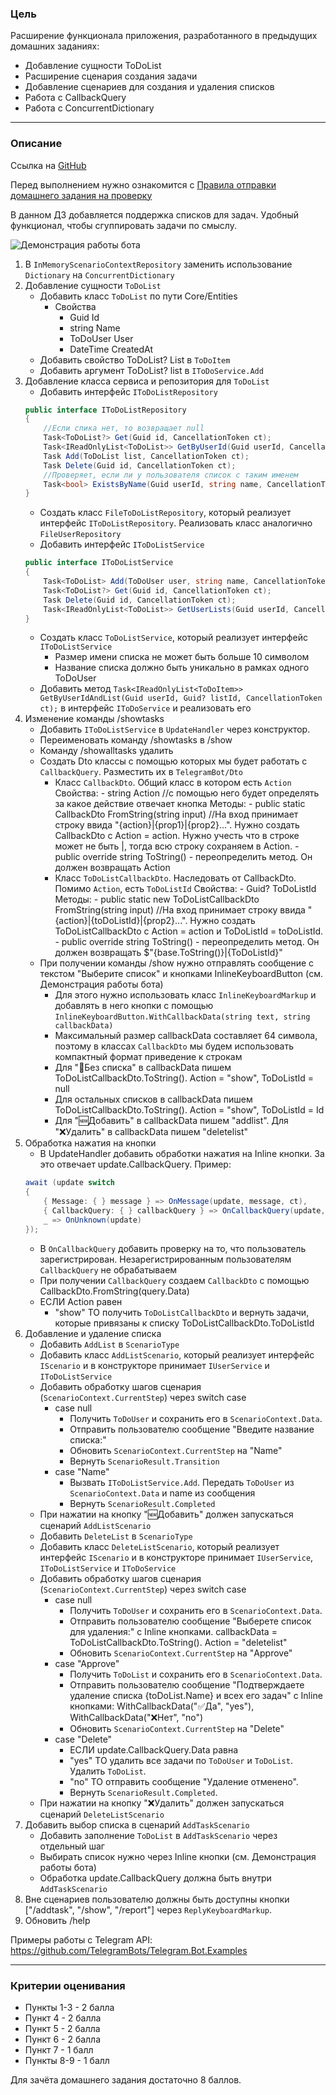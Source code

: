 ### Цель
    
Расширение функционала приложения, разработанного в предыдущих домашних заданиях:

- Добавление сущности ToDoList
- Расширение сценария создания задачи
- Добавление сценариев для создания и удаления списков
- Работа с CallbackQuery
- Работа с ConcurrentDictionary

---

### Описание

Ссылка на [GitHub](https://github.com/OTUS-NET/C-Sharp-Basic/blob/main/Homeworks/11%20%D0%A1%D0%BF%D0%B8%D1%81%D0%BA%D0%B8%20%D0%B4%D0%BB%D1%8F%20%D0%B7%D0%B0%D0%B4%D0%B0%D1%87/Task.md)

Перед выполнением нужно ознакомится с [Правила отправки домашнего задания на проверку](https://github.com/OTUS-NET/C-Sharp-Basic/blob/main/Homeworks/README.md)

В данном ДЗ добавляется поддержка списков для задач. Удобный функционал, чтобы сгуппировать задачи по смыслу.

![Демонстрация работы бота](Demo11.gif)

1. В `InMemoryScenarioContextRepository` заменить использование `Dictionary` на `ConcurrentDictionary`
2. Добавление сущности `ToDoList`
    - Добавить класс `ToDoList` по пути Core/Entities
        - Свойства
            - Guid Id
            - string Name
            - ToDoUser User
            - DateTime CreatedAt
    - Добавить свойство ToDoList? List в `ToDoItem`
    - Добавить аргумент ToDoList? list в `IToDoService.Add`
3. Добавление класса сервиса и репозитория для `ToDoList`
    - Добавить интерфейс `IToDoListRepository`
    ```csharp
    public interface IToDoListRepository
    {
        //Если спика нет, то возвращает null
        Task<ToDoList?> Get(Guid id, CancellationToken ct);
        Task<IReadOnlyList<ToDoList>> GetByUserId(Guid userId, CancellationToken ct);
        Task Add(ToDoList list, CancellationToken ct);
        Task Delete(Guid id, CancellationToken ct);
        //Проверяет, если ли у пользователя список с таким именем
        Task<bool> ExistsByName(Guid userId, string name, CancellationToken ct);
    }
    ```
    - Создать класс `FileToDoListRepository`, который реализует интерфейс `IToDoListRepository`. Реализовать класс аналогично `FileUserRepository`
    - Добавить интерфейс `IToDoListService`
    ```csharp
    public interface IToDoListService
    {
        Task<ToDoList> Add(ToDoUser user, string name, CancellationToken ct);
        Task<ToDoList?> Get(Guid id, CancellationToken ct);
        Task Delete(Guid id, CancellationToken ct);
        Task<IReadOnlyList<ToDoList>> GetUserLists(Guid userId, CancellationToken ct);
    }
    ```
    - Создать класс `ToDoListService`, который реализует интерфейс `IToDoListService`
        - Размер имени списка не может быть больше 10 символом
        - Название списка должно быть уникально в рамках одного ToDoUser
    - Добавить метод `Task<IReadOnlyList<ToDoItem>> GetByUserIdAndList(Guid userId, Guid? listId, CancellationToken ct);` в интерфейс `IToDoService` и реализовать его
4. Изменение команды /showtasks
    - Добавить `IToDoListService` в `UpdateHandler` через конструктор.
    - Переименовать команду /showtasks в /show
    - Команду /showalltasks удалить
    - Создать Dto классы с помощью которых мы будет работать с `CallbackQuery`. Разместить их в `TelegramBot/Dto`
        - Класс `CallbackDto`. Общий класс в котором есть `Action`
            Свойства:
                - string Action //с помощью него будет определять за какое действие отвечает кнопка
            Методы:
                - public static CallbackDto FromString(string input) //На вход принимает строку ввида "{action}|{prop1}|{prop2}...". Нужно создать CallbackDto с Action = action. Нужно учесть что в строке может не быть |, тогда всю строку сохраняем в Action.
                - public override string ToString() - переопределить метод. Он должен возвращать Action
        - Класс `ToDoListCallbackDto`. Наследовать от CallbackDto. Помимо `Action`, есть `ToDoListId`
            Свойства:
                -  Guid? ToDoListId
            Методы:
                - public static new ToDoListCallbackDto FromString(string input) //На вход принимает строку ввида "{action}|{toDoListId}|{prop2}...". Нужно создать ToDoListCallbackDto с Action = action и ToDoListId = toDoListId.
                - public override string ToString() - переопределить метод. Он должен возвращать $"{base.ToString()}|{ToDoListId}"
    - При получении команды /show нужно отправлять сообщение с текстом "Выберите список" и кнопками InlineKeyboardButton (см. Демонстрация работы бота)
        - Для этого нужно использовать класс `InlineKeyboardMarkup` и добавлять в него кнопки с помощью `InlineKeyboardButton.WithCallbackData(string text, string callbackData)`
        - Максимальный размер callbackData составляет 64 символа, поэтому в классах `CallbackDto` мы будем использовать компактный формат приведение к строкам
        - Для "📌Без списка" в callbackData пишем ToDoListCallbackDto.ToString(). Action = "show", ToDoListId = null
        - Для остальных списков в callbackData пишем ToDoListCallbackDto.ToString(). Action = "show", ToDoListId = Id
        - Для "🆕Добавить" в callbackData пишем "addlist". Для "❌Удалить" в callbackData пишем "deletelist"
5. Обработка нажатия на кнопки
    - В UpdateHandler добавить обработки нажатия на Inline кнопки. За это отвечает update.CallbackQuery. Пример:
    ```csharp
    await (update switch
    {
        { Message: { } message } => OnMessage(update, message, ct),
        { CallbackQuery: { } callbackQuery } => OnCallbackQuery(update, callbackQuery, ct),
        _ => OnUnknown(update)
    });
    ```
    - В `OnCallbackQuery` добавить проверку на то, что пользователь зарегистрирован. Незарегистрированным пользователям `CallbackQuery` не обрабатываем
    - При получении `CallbackQuery` создаем `CallbackDto` с помощью CallbackDto.FromString(query.Data)
    - ЕСЛИ Action равен
        - "show" TO получить `ToDoListCallbackDto` и вернуть задачи, которые привязаны к списку ToDoListCallbackDto.ToDoListId
6. Добавление и удаление списка
    - Добавить `AddList` в `ScenarioType`
    - Добавить класс `AddListScenario`, который реализует интерфейс `IScenario` и в конструкторе принимает `IUserService` и `IToDoListService`
    - Добавить обработку шагов сценария (`ScenarioContext.CurrentStep`) через switch case
        - case null
            - Получить `ToDoUser` и сохранить его в `ScenarioContext.Data`.
            - Отправить пользователю сообщение "Введите название списка:"
            - Обновить `ScenarioContext.CurrentStep` на "Name"
            - Вернуть `ScenarioResult.Transition`
        - case "Name"
            - Вызвать `IToDoListService.Add`. Передать `ToDoUser` из `ScenarioContext.Data` и name из сообщения
            - Вернуть `ScenarioResult.Completed`
    - При нажатии на кнопку "🆕Добавить" должен запускаться сценарий `AddListScenario`
    - Добавить `DeleteList` в `ScenarioType`
    - Добавить класс `DeleteListScenario`, который реализует интерфейс `IScenario` и в конструкторе принимает `IUserService`, `IToDoListService` и `IToDoService`
    - Добавить обработку шагов сценария (`ScenarioContext.CurrentStep`) через switch case
        - case null
            - Получить `ToDoUser` и сохранить его в `ScenarioContext.Data`.
            - Отправить пользователю сообщение "Выберете список для удаления:" с Inline кнопками. callbackData = ToDoListCallbackDto.ToString(). Action = "deletelist"
            - Обновить `ScenarioContext.CurrentStep` на "Approve"
        - case "Approve"
            - Получить `ToDoList` и сохранить его в `ScenarioContext.Data`.
            - Отправить пользователю сообщение "Подтверждаете удаление списка {toDoList.Name} и всех его задач" с Inline кнопками: WithCallbackData("✅Да", "yes"), WithCallbackData("❌Нет", "no")
            - Обновить `ScenarioContext.CurrentStep` на "Delete"
        - case "Delete"
            - ЕСЛИ update.CallbackQuery.Data равна
            - "yes" ТО удалить все задачи по `ToDoUser` и `ToDoList`. Удалить `ToDoList`. 
            - "no" ТО отправить сообщение "Удаление отменено".
            - Вернуть `ScenarioResult.Completed`.
    - При нажатии на кнопку "❌Удалить" должен запускаться сценарий `DeleteListScenario`
7. Добавить выбор списка в сценарий `AddTaskScenario`
    - Добавить заполнение `ToDoList` в `AddTaskScenario` через отдельный шаг
    - Выбирать список нужно через Inline кнопки (см. Демонстрация работы бота)
    - Обработка update.CallbackQuery должна быть внутри `AddTaskScenario`
8. Вне сценариев пользователю должны быть доступны кнопки ["/addtask", "/show", "/report"] через `ReplyKeyboardMarkup`.
9. Обновить /help

Примеры работы с Telegram API: https://github.com/TelegramBots/Telegram.Bot.Examples

---

### Критерии оценивания

- Пункты 1-3 - 2 балла
- Пункт 4 - 2 балла
- Пункт 5 - 2 балла
- Пункт 6 - 2 балла
- Пункт 7 - 1 балл
- Пункты 8-9 - 1 балл

Для зачёта домашнего задания достаточно 8 баллов.